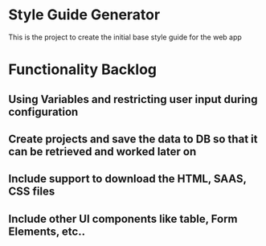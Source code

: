 # Style Guide Generator

This is the project to create the initial base style guide for the web app 

# Functionality Backlog
  ## Using Variables and restricting user input during configuration
  ## Create projects and save the data to DB so that it can be retrieved and worked later on
  ## Include support to download the HTML, SAAS, CSS files
  ## Include other UI components like table, Form Elements, etc..
